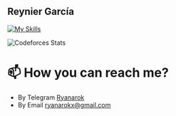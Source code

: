## Reynier García

[![My Skills](https://skillicons.dev/icons?i=cpp,cs,dotnet,godot,java,lua,html,css,sqlite,py,unity,debian,discord)](https://skillicons.dev)

![Codeforces Stats](https://codeforces-readme-stats.vercel.app/api/card?username=ryanarokx)

# 📫 How you can reach me?
- By Telegram [Ryanarok](https://t.me/ryanarok)
- By Email ryanarokx@gmail.com

<!--
**ryanarok/ryanarok** is a ✨ _special_ ✨ repository because its `README.md` (this file) appears on your GitHub profile.

Here are some ideas to get you started:

- 🔭 I’m currently working on ...
- 🌱 I’m currently learning ...
- 👯 I’m looking to collaborate on ...
- 🤔 I’m looking for help with ...
- 💬 Ask me about ...
- ⚡ Fun fact: ...
-->
